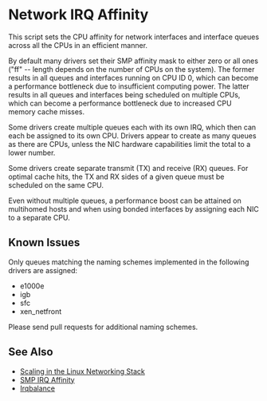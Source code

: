Network IRQ Affinity
====================

This script sets the CPU affinity for network interfaces and interface
queues across all the CPUs in an efficient manner.

By default many drivers set their SMP affinity mask to either zero or
all ones ("ff" -- length depends on the number of CPUs on the system).
The former results in all queues and interfaces running on CPU ID 0,
which can become a performance bottleneck due to insufficient computing
power. The latter results in all queues and interfaces being scheduled
on multiple CPUs, which can become a performance bottleneck due to
increased CPU memory cache misses.

Some drivers create multiple queues each with its own IRQ, which then
can each be assigned to its own CPU. Drivers appear to create as many
queues as there are CPUs, unless the NIC hardware capabilities limit
the total to a lower number.

Some drivers create separate transmit (TX) and receive (RX) queues.
For optimal cache hits, the TX and RX sides of a given queue must be
scheduled on the same CPU.

Even without multiple queues, a performance boost can be attained on
multihomed hosts and when using bonded interfaces by assigning each
NIC to a separate CPU.


Known Issues
------------

Only queues matching the naming schemes implemented in the following
drivers are assigned:

* e1000e
* igb
* sfc
* xen_netfront

Please send pull requests for additional naming schemes.


See Also
--------

* [Scaling in the Linux Networking Stack][1]
* [SMP IRQ Affinity][2]
* [Irqbalance][3]

[1]: https://www.kernel.org/doc/Documentation/networking/scaling.txt
[2]: https://www.kernel.org/doc/Documentation/IRQ-affinity.txt
[3]: https://github.com/Irqbalance/irqbalance

